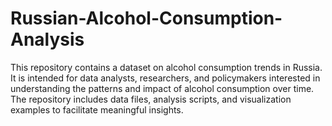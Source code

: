 # Russian-Alcohol-Consumption-Analysis
This repository contains a dataset on alcohol consumption trends in Russia. It is intended for data analysts, researchers, and policymakers interested in understanding the patterns and impact of alcohol consumption over time. The repository includes data files, analysis scripts, and visualization examples to facilitate meaningful insights.
